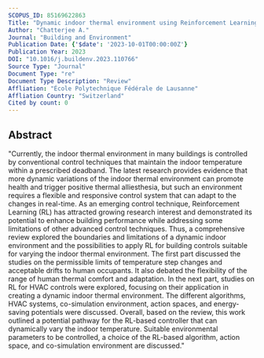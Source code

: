 ```yaml
---
SCOPUS_ID: 85169622863
Title: "Dynamic indoor thermal environment using Reinforcement Learning-based controls: Opportunities and challenges"
Author: "Chatterjee A."
Journal: "Building and Environment"
Publication Date: {'$date': '2023-10-01T00:00:00Z'}
Publication Year: 2023
DOI: "10.1016/j.buildenv.2023.110766"
Source Type: "Journal"
Document Type: "re"
Document Type Description: "Review"
Affliation: "École Polytechnique Fédérale de Lausanne"
Affliation Country: "Switzerland"
Cited by count: 0
---
```


## Abstract
"Currently, the indoor thermal environment in many buildings is controlled by conventional control techniques that maintain the indoor temperature within a prescribed deadband. The latest research provides evidence that more dynamic variations of the indoor thermal environment can promote health and trigger positive thermal alliesthesia, but such an environment requires a flexible and responsive control system that can adapt to the changes in real-time. As an emerging control technique, Reinforcement Learning (RL) has attracted growing research interest and demonstrated its potential to enhance building performance while addressing some limitations of other advanced control techniques. Thus, a comprehensive review explored the boundaries and limitations of a dynamic indoor environment and the possibilities to apply RL for building controls suitable for varying the indoor thermal environment. The first part discussed the studies on the permissible limits of temperature step changes and acceptable drifts to human occupants. It also debated the flexibility of the range of human thermal comfort and adaptation. In the next part, studies on RL for HVAC controls were explored, focusing on their application in creating a dynamic indoor thermal environment. The different algorithms, HVAC systems, co-simulation environment, action spaces, and energy-saving potentials were discussed. Overall, based on the review, this work outlined a potential pathway for the RL-based controller that can dynamically vary the indoor temperature. Suitable environmental parameters to be controlled, a choice of the RL-based algorithm, action space, and co-simulation environment are discussed."
